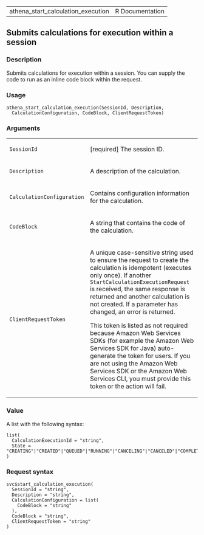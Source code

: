 <table style="width: 100%;">
<tbody>
<tr class="odd">
<td>athena_start_calculation_execution</td>
<td style="text-align: right;">R Documentation</td>
</tr>
</tbody>
</table>

## Submits calculations for execution within a session

### Description

Submits calculations for execution within a session. You can supply the
code to run as an inline code block within the request.

### Usage

    athena_start_calculation_execution(SessionId, Description,
      CalculationConfiguration, CodeBlock, ClientRequestToken)

### Arguments

<table>
<colgroup>
<col style="width: 35%" />
<col style="width: 65%" />
</colgroup>
<tbody>
<tr class="odd">
<td><code
id="athena_start_calculation_execution_:_SessionId">SessionId</code></td>
<td><p>[required] The session ID.</p></td>
</tr>
<tr class="even">
<td><code
id="athena_start_calculation_execution_:_Description">Description</code></td>
<td><p>A description of the calculation.</p></td>
</tr>
<tr class="odd">
<td><code
id="athena_start_calculation_execution_:_CalculationConfiguration">CalculationConfiguration</code></td>
<td><p>Contains configuration information for the calculation.</p></td>
</tr>
<tr class="even">
<td><code
id="athena_start_calculation_execution_:_CodeBlock">CodeBlock</code></td>
<td><p>A string that contains the code of the calculation.</p></td>
</tr>
<tr class="odd">
<td><code
id="athena_start_calculation_execution_:_ClientRequestToken">ClientRequestToken</code></td>
<td><p>A unique case-sensitive string used to ensure the request to
create the calculation is idempotent (executes only once). If another
<code>StartCalculationExecutionRequest</code> is received, the same
response is returned and another calculation is not created. If a
parameter has changed, an error is returned.</p>
<p>This token is listed as not required because Amazon Web Services SDKs
(for example the Amazon Web Services SDK for Java) auto-generate the
token for users. If you are not using the Amazon Web Services SDK or the
Amazon Web Services CLI, you must provide this token or the action will
fail.</p></td>
</tr>
</tbody>
</table>

### Value

A list with the following syntax:

    list(
      CalculationExecutionId = "string",
      State = "CREATING"|"CREATED"|"QUEUED"|"RUNNING"|"CANCELING"|"CANCELED"|"COMPLETED"|"FAILED"
    )

### Request syntax

    svc$start_calculation_execution(
      SessionId = "string",
      Description = "string",
      CalculationConfiguration = list(
        CodeBlock = "string"
      ),
      CodeBlock = "string",
      ClientRequestToken = "string"
    )
